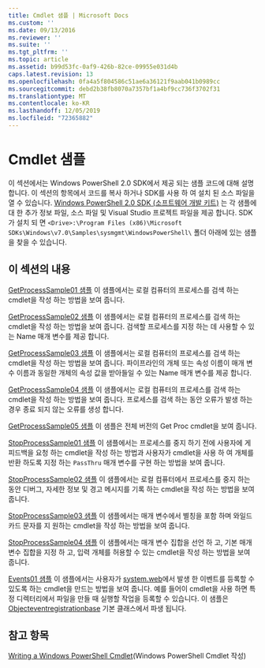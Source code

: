 ```yaml
---
title: Cmdlet 샘플 | Microsoft Docs
ms.custom: ''
ms.date: 09/13/2016
ms.reviewer: ''
ms.suite: ''
ms.tgt_pltfrm: ''
ms.topic: article
ms.assetid: b99d53fc-0af9-426b-82ce-09955e031d4b
caps.latest.revision: 13
ms.openlocfilehash: 0fa4a5f804586c51ae6a36121f9aab041b0989cc
ms.sourcegitcommit: debd2b38fb8070a7357bf1a4bf9cc736f3702f31
ms.translationtype: MT
ms.contentlocale: ko-KR
ms.lasthandoff: 12/05/2019
ms.locfileid: "72365882"
---
```

# <a name="cmdlet-samples"></a>Cmdlet 샘플

이 섹션에서는 Windows PowerShell 2.0 SDK에서 제공 되는 샘플 코드에 대해 설명 합니다. 이 섹션의 항목에서 코드를 복사 하거나 SDK를 사용 하 여 설치 된 소스 파일을 열 수 있습니다. [Windows PowerShell 2.0 SDK (소프트웨어 개발 키트)](https://www.microsoft.com/en-us/download/details.aspx?id=2560) 는 각 샘플에 대 한 추가 정보 파일, 소스 파일 및 Visual Studio 프로젝트 파일을 제공 합니다. SDK가 설치 되 면 `<Drive>:\Program Files (x86)\Microsoft SDKs\Windows\v7.0\Samples\sysmgmt\WindowsPowerShell\` 폴더 아래에 있는 샘플을 찾을 수 있습니다.

## <a name="in-this-section"></a>이 섹션의 내용

[GetProcessSample01 샘플](./getprocesssample01-sample.md) 이 샘플에서는 로컬 컴퓨터의 프로세스를 검색 하는 cmdlet을 작성 하는 방법을 보여 줍니다.

[GetProcessSample02 샘플](./getprocesssample02-sample.md) 이 샘플에서는 로컬 컴퓨터의 프로세스를 검색 하는 cmdlet을 작성 하는 방법을 보여 줍니다. 검색할 프로세스를 지정 하는 데 사용할 수 있는 Name 매개 변수를 제공 합니다.

[GetProcessSample03 샘플](./getprocesssample03-sample.md) 이 샘플에서는 로컬 컴퓨터의 프로세스를 검색 하는 cmdlet을 작성 하는 방법을 보여 줍니다. 파이프라인의 개체 또는 속성 이름이 매개 변수 이름과 동일한 개체의 속성 값을 받아들일 수 있는 Name 매개 변수를 제공 합니다.

[GetProcessSample04 샘플](./getprocesssample04-sample.md) 이 샘플에서는 로컬 컴퓨터의 프로세스를 검색 하는 cmdlet을 작성 하는 방법을 보여 줍니다. 프로세스를 검색 하는 동안 오류가 발생 하는 경우 종료 되지 않는 오류를 생성 합니다.

[GetProcessSample05 샘플](./getprocesssample05-sample.md) 이 샘플은 전체 버전의 Get Proc cmdlet을 보여 줍니다.

[StopProcessSample01 샘플](./stopprocesssample01-sample.md) 이 샘플에서는 프로세스를 중지 하기 전에 사용자에 게 피드백을 요청 하는 cmdlet을 작성 하는 방법과 사용자가 cmdlet을 사용 하 여 개체를 반환 하도록 지정 하는 `PassThru` 매개 변수를 구현 하는 방법을 보여 줍니다.

[StopProcessSample02 샘플](./stopprocesssample02-sample.md) 이 샘플에서는 로컬 컴퓨터에서 프로세스를 중지 하는 동안 디버그, 자세한 정보 및 경고 메시지를 기록 하는 cmdlet을 작성 하는 방법을 보여 줍니다.

[StopProcessSample03 샘플](./stopprocesssample03-sample.md) 이 샘플에서는 매개 변수에서 별칭을 포함 하며 와일드 카드 문자를 지 원하는 cmdlet을 작성 하는 방법을 보여 줍니다.

[StopProcessSample04 샘플](./stopprocesssample04-sample.md) 이 샘플에서는 매개 변수 집합을 선언 하 고, 기본 매개 변수 집합을 지정 하 고, 입력 개체를 허용할 수 있는 cmdlet을 작성 하는 방법을 보여 줍니다.

[Events01 샘플](./events01-sample.md) 이 샘플에서는 사용자가 [system.web](/dotnet/api/System.IO.FileSystemWatcher)에서 발생 한 이벤트를 등록할 수 있도록 하는 cmdlet을 만드는 방법을 보여 줍니다. 예를 들어이 cmdlet을 사용 하면 특정 디렉터리에서 파일을 만들 때 실행할 작업을 등록할 수 있습니다. 이 샘플은 [Objecteventregistrationbase](/dotnet/api/Microsoft.PowerShell.Commands.ObjectEventRegistrationBase) 기본 클래스에서 파생 됩니다.

## <a name="see-also"></a>참고 항목

[Writing a Windows PowerShell Cmdlet](./writing-a-windows-powershell-cmdlet.md)(Windows PowerShell Cmdlet 작성)
